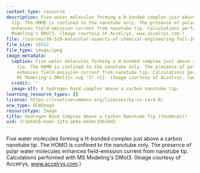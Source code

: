 ```yaml
---
content_type: resource
description: Five water molecules forming a H-bonded complex just above a carbon nanotube
  tip. The HOMO is confined to the nanotube only. The presence of polar water molecules
  enhances field-emission current from nanotube tip. Calculations performed with MS
  Modeling's DMol3. (Image courtesy of Accelrys, www.accelrys.com.)
file: /courses/10-520-molecular-aspects-of-chemical-engineering-fall-2004/7c3e6d2b6adc12fdab6a6d3ec1901bd2_10-520f04-th.jpg
file_size: 16552
file_type: image/jpeg
image_metadata:
  caption: Five water molecules forming a H-bonded complex just above a carbon nanotube
    tip. The HOMO is confined to the nanotube only. The presence of polar water molecules
    enhances field-emission current from nanotube tip. Calculations performed with
    MS Modeling's DMol{{< sup "3" >}}. (Image courtesy of Accelrys, [www.accelrys.com](http://www.accelrys.com/).)
  credit: ''
  image-alt: A hydrogen bond complex above a carbon nanotube tip.
learning_resource_types: []
license: https://creativecommons.org/licenses/by-nc-sa/4.0/
ocw_type: OCWImage
resourcetype: Image
title: Hydrogen Bond Complex Above a Carbon Nanotube Tip (thumbnail)
uid: 7c3e6d2b-6adc-12fd-ab6a-6d3ec1901bd2
---
```

Five water molecules forming a H-bonded complex just above a carbon nanotube tip. The HOMO is confined to the nanotube only. The presence of polar water molecules enhances field-emission current from nanotube tip. Calculations performed with MS Modeling's DMol3. (Image courtesy of Accelrys, www.accelrys.com.)
